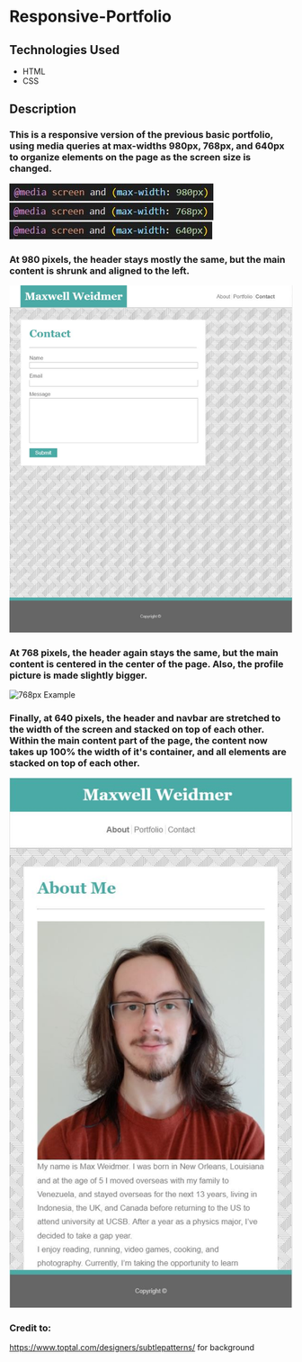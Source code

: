 # Responsive-Portfolio

## Technologies Used
* HTML
* CSS

## Description
### This is a responsive version of the previous basic portfolio, using media queries at max-widths 980px, 768px, and 640px to organize elements on the page as the screen size is changed.

![980px media query](https://github.com/mxweidmer/Responsive-Portfolio/blob/master/assets/images/media1.JPG)
![768px media query](https://github.com/mxweidmer/Responsive-Portfolio/blob/master/assets/images/media2.JPG)
![640px media query](https://github.com/mxweidmer/Responsive-Portfolio/blob/master/assets/images/media3.JPG)

### At 980 pixels, the header stays mostly the same, but the main content is shrunk and aligned to the left.

![980px Example](https://github.com/mxweidmer/Responsive-Portfolio/blob/master/assets/images/980px.JPG)

### At 768 pixels, the header again stays the same, but the main content is centered in the center of the page. Also, the profile picture is made slightly bigger.

![768px Example](https://github.com/mxweidmer/Responsive-Portfolio/blob/master/assets/images/768px.JPG)

### Finally, at 640 pixels, the header and navbar are stretched to the width of the screen and stacked on top of each other.  Within the main content part of the page, the content now takes up 100% the width of it's container, and all elements are stacked on top of each other.

![640px Example](https://github.com/mxweidmer/Responsive-Portfolio/blob/master/assets/images/640px.JPG)

### Credit to:
https://www.toptal.com/designers/subtlepatterns/ for background

